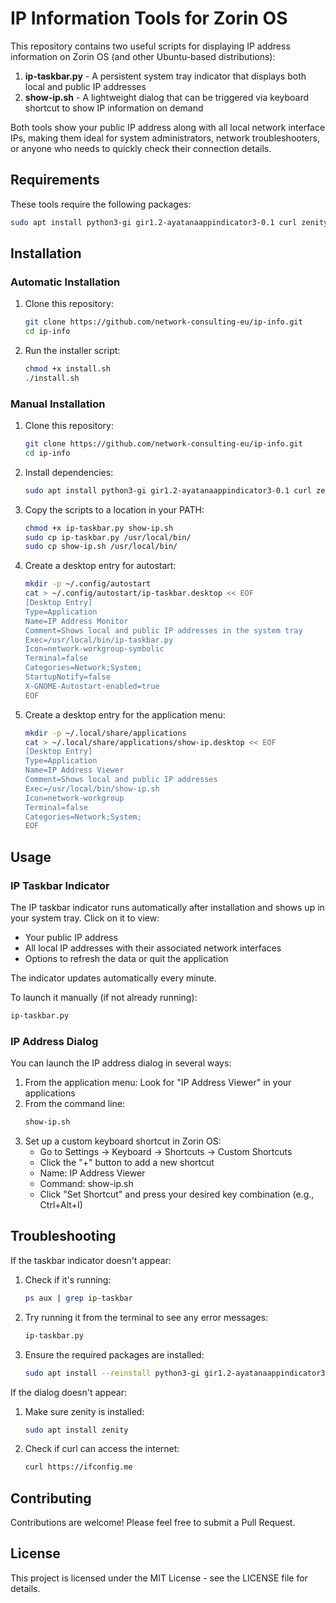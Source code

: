 # IP Information Tools for Zorin OS

This repository contains two useful scripts for displaying IP address information on Zorin OS (and other Ubuntu-based distributions):

1. **ip-taskbar.py** - A persistent system tray indicator that displays both local and public IP addresses
2. **show-ip.sh** - A lightweight dialog that can be triggered via keyboard shortcut to show IP information on demand

Both tools show your public IP address along with all local network interface IPs, making them ideal for system administrators, network troubleshooters, or anyone who needs to quickly check their connection details.

## Requirements

These tools require the following packages:

```bash
sudo apt install python3-gi gir1.2-ayatanaappindicator3-0.1 curl zenity
```

## Installation

### Automatic Installation

1. Clone this repository:
   ```bash
   git clone https://github.com/network-consulting-eu/ip-info.git
   cd ip-info
   ```

2. Run the installer script:
   ```bash
   chmod +x install.sh
   ./install.sh
   ```

### Manual Installation

1. Clone this repository:
   ```bash
   git clone https://github.com/network-consulting-eu/ip-info.git
   cd ip-info
   ```

2. Install dependencies:
   ```bash
   sudo apt install python3-gi gir1.2-ayatanaappindicator3-0.1 curl zenity
   ```

3. Copy the scripts to a location in your PATH:
   ```bash
   chmod +x ip-taskbar.py show-ip.sh
   sudo cp ip-taskbar.py /usr/local/bin/
   sudo cp show-ip.sh /usr/local/bin/
   ```

4. Create a desktop entry for autostart:
   ```bash
   mkdir -p ~/.config/autostart
   cat > ~/.config/autostart/ip-taskbar.desktop << EOF
   [Desktop Entry]
   Type=Application
   Name=IP Address Monitor
   Comment=Shows local and public IP addresses in the system tray
   Exec=/usr/local/bin/ip-taskbar.py
   Icon=network-workgroup-symbolic
   Terminal=false
   Categories=Network;System;
   StartupNotify=false
   X-GNOME-Autostart-enabled=true
   EOF
   ```

5. Create a desktop entry for the application menu:
   ```bash
   mkdir -p ~/.local/share/applications
   cat > ~/.local/share/applications/show-ip.desktop << EOF
   [Desktop Entry]
   Type=Application
   Name=IP Address Viewer
   Comment=Shows local and public IP addresses
   Exec=/usr/local/bin/show-ip.sh
   Icon=network-workgroup
   Terminal=false
   Categories=Network;System;
   EOF
   ```

## Usage

### IP Taskbar Indicator

The IP taskbar indicator runs automatically after installation and shows up in your system tray. Click on it to view:

- Your public IP address
- All local IP addresses with their associated network interfaces
- Options to refresh the data or quit the application

The indicator updates automatically every minute.

To launch it manually (if not already running):
```bash
ip-taskbar.py
```

### IP Address Dialog

You can launch the IP address dialog in several ways:

1. From the application menu: Look for "IP Address Viewer" in your applications
2. From the command line:
   ```bash
   show-ip.sh
   ```
3. Set up a custom keyboard shortcut in Zorin OS:
   - Go to Settings → Keyboard → Shortcuts → Custom Shortcuts
   - Click the "+" button to add a new shortcut
   - Name: IP Address Viewer
   - Command: show-ip.sh
   - Click "Set Shortcut" and press your desired key combination (e.g., Ctrl+Alt+I)

## Troubleshooting

If the taskbar indicator doesn't appear:

1. Check if it's running:
   ```bash
   ps aux | grep ip-taskbar
   ```

2. Try running it from the terminal to see any error messages:
   ```bash
   ip-taskbar.py
   ```

3. Ensure the required packages are installed:
   ```bash
   sudo apt install --reinstall python3-gi gir1.2-ayatanaappindicator3-0.1 curl
   ```

If the dialog doesn't appear:

1. Make sure zenity is installed:
   ```bash
   sudo apt install zenity
   ```

2. Check if curl can access the internet:
   ```bash
   curl https://ifconfig.me
   ```

## Contributing

Contributions are welcome! Please feel free to submit a Pull Request.

## License

This project is licensed under the MIT License - see the LICENSE file for details.